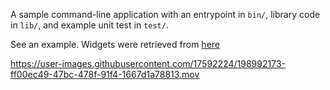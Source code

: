 A sample command-line application with an entrypoint in `bin/`, library code
in `lib/`, and example unit test in `test/`.



See an example. Widgets were retrieved from [here](https://github.com/mitesh77/Best-Flutter-UI-Templates)

https://user-images.githubusercontent.com/17592224/198992173-ff00ec49-47bc-478f-91f4-1667d1a78813.mov


